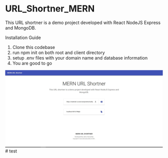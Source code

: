 # URL_Shortner_MERN
This URL shortner is a demo project developed with React NodeJS Express and MongoDB.

Installation Guide

01. Clone this codebase
02. run npm init on both root and client directory
03. setup .env files with your domain name and database information
04. You are good to go

![Image of Yaktocat](https://raw.githubusercontent.com/lahirudanushka/URL_Shortner_MERN/main/Capture.JPG)
#   t e s t 
 
 